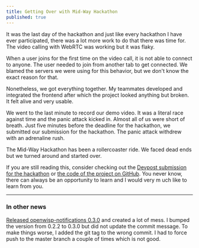```yaml
---
title: Getting Over with Mid-Way Hackathon
published: true
---
```


It was the last day of the hackathon and just like every hackathon I have ever
participated, there was a lot more work to do that there was time for.
The video calling with WebRTC was working but it was flaky.

When a user joins for the first time on the video call,
it is not able to connect to anyone. The user needed to join from another tab
to get connected. We blamed the servers we were using for this behavior,
but we don't know the exact reason for that.

Nonetheless, we got everything together. My teammates developed and integrated
the frontend after which the project looked anything but broken.
It felt alive and very usable.

We went to the last minute to record our demo video. It was a literal race
against time and the panic attack kicked in. Almost all of us were short of
breath. Just five minutes before the deadline for the hackathon, we
submitted our submission for the hackathon. The panic attack withdrew with
an adrenaline rush.

The Mid-Way Hackathon has been a rollercoaster ride.
We faced dead ends but we turned around and started over.

If you are still reading this, consider checking out the
[Devpost submission for the hackathon](https://devpost.com/software/mlh-township)
or [the code of the project on GitHub](https://github.com/zerefwayne/mlh-township).
You never know, there can always be an opportunity to learn and I would very m
uch like to learn from you.

-----------------

### In other news

[Released openwisp-notifications 0.3.0](https://github.com/openwisp/openwisp-notifications/pull/152)
and created a lot of mess. I bumped the version from 0.2.2  to 0.3.0 but did
not update the commit message. To make things worse, I added the git tag to the
wrong commit. I had to force push to the master branch a couple of times which
is not good.
